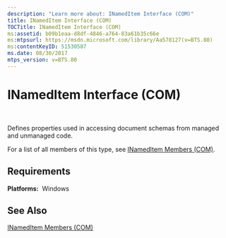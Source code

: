 ```yaml
---
description: "Learn more about: INamedItem Interface (COM)"
title: INamedItem Interface (COM)
TOCTitle: INamedItem Interface (COM)
ms:assetid: b09b1eaa-d8df-4846-a764-83a61b35c66e
ms:mtpsurl: https://msdn.microsoft.com/library/Aa578127(v=BTS.80)
ms:contentKeyID: 51530587
ms.date: 08/30/2017
mtps_version: v=BTS.80
---
```


# INamedItem Interface (COM)

 

Defines properties used in accessing document schemas from managed and unmanaged code.

For a list of all members of this type, see [INamedItem Members (COM)](inameditem-members-com.md).

## Requirements

**Platforms:**  Windows

## See Also

[INamedItem Members (COM)](inameditem-members-com.md)

